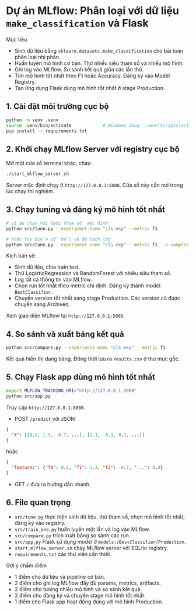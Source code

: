 # Dự án MLflow: Phân loại với dữ liệu `make_classification` và Flask

Mục tiêu
- Sinh dữ liệu bằng `sklearn.datasets.make_classification` cho bài toán phân loại nhị phân.
- Huấn luyện mô hình cơ bản. Thử nhiều siêu tham số và nhiều mô hình.
- Ghi log vào MLflow. So sánh kết quả giữa các lần thử.
- Tìm mô hình tốt nhất theo F1 hoặc Accuracy. Đăng ký vào Model Registry.
- Tạo ứng dụng Flask dùng mô hình tốt nhất ở stage Production.

## 1. Cài đặt môi trường cục bộ

```bash
python -m venv .venv
source .venv/bin/activate            # Windows dùng: .venv\Scripts\activate
pip install -r requirements.txt
```

## 2. Khởi chạy MLflow Server với registry cục bộ

Mở một cửa sổ terminal khác, chạy:

```bash
./start_mlflow_server.sh
```

Server mặc định chạy ở `http://127.0.0.1:5000`. Cửa sổ này cần mở trong lúc chạy thí nghiệm.

## 3. Chạy tuning và đăng ký mô hình tốt nhất

```bash
# ví dụ chạy với lưới tham số mặc định
python src/tune.py --experiment-name "cls-exp" --metric f1

# hoặc tùy biến số mẫu và độ tách lớp
python src/tune.py --experiment-name "cls-exp" --metric f1 --n-samples 3000 --class-sep 1.5
```

Kịch bản sẽ:
- Sinh dữ liệu, chia train test.
- Thử LogisticRegression và RandomForest với nhiều siêu tham số.
- Log tất cả thông tin vào MLflow.
- Chọn run tốt nhất theo metric chỉ định. Đăng ký thành model `BestClassifier`.
- Chuyển version tốt nhất sang stage Production. Các version cũ được chuyển sang Archived.

Xem giao diện MLflow tại `http://127.0.0.1:5000`.

## 4. So sánh và xuất bảng kết quả

```bash
python src/compare.py --experiment-name "cls-exp" --metric f1
```

Kết quả hiển thị dạng bảng. Đồng thời lưu ra `results.csv` ở thư mục gốc.

## 5. Chạy Flask app dùng mô hình tốt nhất

```bash
export MLFLOW_TRACKING_URI="http://127.0.0.1:5000"
python src/app.py
```

Truy cập `http://127.0.0.1:8000`.

- POST `/predict` với JSON:
```json
{
  "X": [[0.2, 1.3, -0.7, ...], [1.1, -0.3, 0.1, ...]]
}
```
hoặc
```json
{
  "features": {"f0": 0.2, "f1": 1.3, "f2": -0.7, "...": 0.0}
}
```

- GET `/` đưa ra hướng dẫn nhanh.

## 6. File quan trọng

- `src/tune.py` thực hiện sinh dữ liệu, thử tham số, chọn mô hình tốt nhất, đăng ký vào registry.
- `src/train_one.py` huấn luyện một lần và log vào MLflow.
- `src/compare.py` trích xuất bảng so sánh các run.
- `src/app.py` Flask sử dụng model ở `models:/BestClassifier/Production`.
- `start_mlflow_server.sh` chạy MLflow server với SQLite registry.
- `requirements.txt` các thư viện cần thiết.

Gợi ý chấm điểm
- 1 điểm cho dữ liệu và pipeline cơ bản.
- 2 điểm cho ghi log MLflow đầy đủ params, metrics, artifacts.
- 2 điểm cho tuning nhiều mô hình và so sánh kết quả.
- 2 điểm cho đăng ký và chuyển stage mô hình tốt nhất.
- 1 điểm cho Flask app hoạt động đúng với mô hình Production.